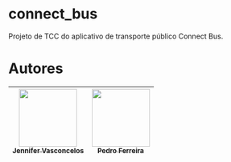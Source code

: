 # connect_bus

Projeto de TCC do aplicativo de transporte público Connect Bus.

# Autores
| [<img src="https://avatars.githubusercontent.com/u/64858624?v=4" width=115><br><sub>Jennifer Vasconcelos</sub>](https://github.com/jenniferVC) |  [<img src="https://avatars.githubusercontent.com/u/88093974?v=4" width=115><br><sub>Pedro Ferreira</sub>](https://github.com/phsFerreira) 
| :---: | :---: 
